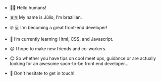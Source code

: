  - :wave::smiley: Hello humans!

 - 🇧🇷  My name is Júlio, I'm brazilian.

 - :nerd_face: :computer: I'm becoming a great front-end developer!
 
 - 🌱  I’m currently learning Html, CSS, and Javascript.

 - 😊 I hope to make new friends and co-workers.

 - :wink: So whether you have tips on cool meet ups, guidance or are actually looking for an awesome soon-to-be front end developer... 
 - 💬 Don't hesitate to get in touch!

